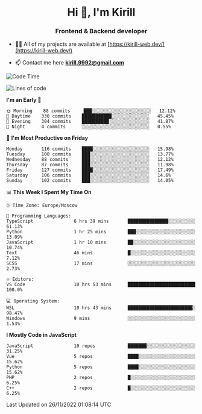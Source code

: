 <h1 align="center">Hi 👋, I'm Kirill</h1>
<h3 align="center">Frontend & Backend developer</h3>

- 👨‍💻 All of my projects are available at [https://kirill-web.dev/](https://kirill-web.dev/)

- 📫 Contact me here **kirill.9992@gmail.com**











<!--START_SECTION:waka-->
![Code Time](http://img.shields.io/badge/Code%20Time-1%2C188%20hrs%2046%20mins-blue)

![Lines of code](https://img.shields.io/badge/From%20Hello%20World%20I%27ve%20Written-574%20Thousand%20lines%20of%20code-blue)

**I'm an Early 🐤** 

```text
🌞 Morning    88 commits     ███░░░░░░░░░░░░░░░░░░░░░░   12.12% 
🌆 Daytime    330 commits    ███████████░░░░░░░░░░░░░░   45.45% 
🌃 Evening    304 commits    ██████████░░░░░░░░░░░░░░░   41.87% 
🌙 Night      4 commits      ░░░░░░░░░░░░░░░░░░░░░░░░░   0.55%

```
📅 **I'm Most Productive on Friday** 

```text
Monday       116 commits    ████░░░░░░░░░░░░░░░░░░░░░   15.98% 
Tuesday      100 commits    ███░░░░░░░░░░░░░░░░░░░░░░   13.77% 
Wednesday    88 commits     ███░░░░░░░░░░░░░░░░░░░░░░   12.12% 
Thursday     87 commits     ███░░░░░░░░░░░░░░░░░░░░░░   11.98% 
Friday       127 commits    ████░░░░░░░░░░░░░░░░░░░░░   17.49% 
Saturday     106 commits    ███░░░░░░░░░░░░░░░░░░░░░░   14.6% 
Sunday       102 commits    ███░░░░░░░░░░░░░░░░░░░░░░   14.05%

```


📊 **This Week I Spent My Time On** 

```text
⌚︎ Time Zone: Europe/Moscow

💬 Programming Languages: 
TypeScript               6 hrs 39 mins       ███████████████░░░░░░░░░░   61.13% 
Python                   1 hr 25 mins        ███░░░░░░░░░░░░░░░░░░░░░░   13.09% 
JavaScript               1 hr 10 mins        ██░░░░░░░░░░░░░░░░░░░░░░░   10.74% 
Text                     46 mins             █░░░░░░░░░░░░░░░░░░░░░░░░   7.12% 
SCSS                     17 mins             ░░░░░░░░░░░░░░░░░░░░░░░░░   2.73%

🔥 Editors: 
VS Code                  10 hrs 53 mins      █████████████████████████   100.0%

💻 Operating System: 
WSL                      10 hrs 43 mins      ████████████████████████░   98.47% 
Windows                  9 mins              ░░░░░░░░░░░░░░░░░░░░░░░░░   1.53%

```

**I Mostly Code in JavaScript** 

```text
JavaScript               10 repos            ███████░░░░░░░░░░░░░░░░░░   31.25% 
Vue                      5 repos             ████░░░░░░░░░░░░░░░░░░░░░   15.62% 
Python                   5 repos             ████░░░░░░░░░░░░░░░░░░░░░   15.62% 
PHP                      2 repos             █░░░░░░░░░░░░░░░░░░░░░░░░   6.25% 
C++                      2 repos             █░░░░░░░░░░░░░░░░░░░░░░░░   6.25%

```



 Last Updated on 26/11/2022 01:08:14 UTC
<!--END_SECTION:waka-->
